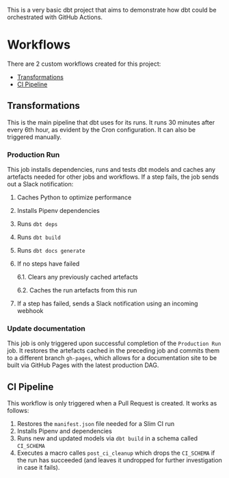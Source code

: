 This is a very basic dbt project that aims to demonstrate how dbt could be orchestrated with GitHub Actions.

# Workflows

There are 2 custom workflows created for this project:
- [Transformations](./.github/workflows/transformations.yml)
- [CI Pipeline](./.github/ci-pipeline.yml)

## Transformations
This is the main pipeline that dbt uses for its runs. It runs 30 minutes after every 6th hour, as evident by the Cron configuration. It can also be triggered manually. 

### Production Run

This job installs dependencies, runs and tests dbt models and caches any artefacts needed for other jobs and workflows. If a step fails, the job sends out a Slack notification:

1. Caches Python to optimize performance
2. Installs Pipenv dependencies
3. Runs `dbt deps`
4. Runs `dbt build`
5. Runs `dbt docs generate`
6. If no steps have failed
   
     6.1. Clears any previously cached artefacts
   
     6.2. Caches the run artefacts from this run
   
8. If a step has failed, sends a Slack notification using an incoming webhook
    
### Update documentation
This job is only triggered upon successful completion of the `Production Run` job. It restores the artefacts cached in the preceding job and commits them to a different branch `gh-pages`, which allows for a documentation site to be built via GitHub Pages with the latest production DAG.

## CI Pipeline
This workflow is only triggered when a Pull Request is created. It works as follows:

1. Restores the `manifest.json` file needed for a Slim CI run
2. Installs Pipenv and dependencies
3. Runs new and updated models via `dbt build` in a schema called `CI_SCHEMA`
4. Executes a macro calles `post_ci_cleanup` which drops the `CI_SCHEMA` if the run has succeeded (and leaves it undropped for further investigation in case it fails).
